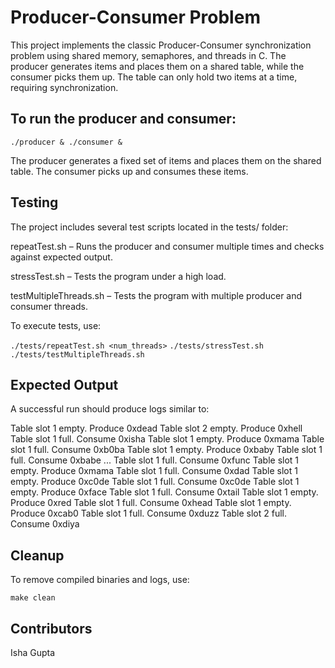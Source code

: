 # Producer-Consumer Problem

This project implements the classic Producer-Consumer synchronization problem using shared memory, semaphores, and threads in C. The producer generates items and places them on a shared table, while the consumer picks them up. The table can only hold two items at a time, requiring synchronization.

## To run the producer and consumer:

```./producer & ./consumer &```

The producer generates a fixed set of items and places them on the shared table. The consumer picks up and consumes these items.

## Testing

The project includes several test scripts located in the tests/ folder:

repeatTest.sh – Runs the producer and consumer multiple times and checks against expected output.

stressTest.sh – Tests the program under a high load.

testMultipleThreads.sh – Tests the program with multiple producer and consumer threads.

To execute tests, use:

```./tests/repeatTest.sh <num_threads>```
```./tests/stressTest.sh```
```./tests/testMultipleThreads.sh ```

## Expected Output

A successful run should produce logs similar to:

Table slot 1 empty. Produce 0xdead
Table slot 2 empty. Produce 0xhell
Table slot 1 full.  Consume 0xisha
Table slot 1 empty. Produce 0xmama
Table slot 1 full.  Consume 0xb0ba
Table slot 1 empty. Produce 0xbaby
Table slot 1 full.  Consume 0xbabe
...
Table slot 1 full.  Consume 0xfunc
Table slot 1 empty. Produce 0xmama
Table slot 1 full.  Consume 0xdad
Table slot 1 empty. Produce 0xc0de
Table slot 1 full.  Consume 0xc0de
Table slot 1 empty. Produce 0xface
Table slot 1 full.  Consume 0xtail
Table slot 1 empty. Produce 0xred
Table slot 1 full.  Consume 0xhead
Table slot 1 empty. Produce 0xcab0
Table slot 1 full.  Consume 0xduzz
Table slot 2 full.  Consume 0xdiya


## Cleanup

To remove compiled binaries and logs, use:

```make clean```

## Contributors
Isha Gupta
